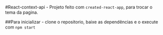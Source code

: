#React-context-api -
Projeto feito com `created-react-app`, para trocar o tema da pagina.

##Para inicializar -
clone o repositorio, baixe as dependências e o execute com `npm start`
